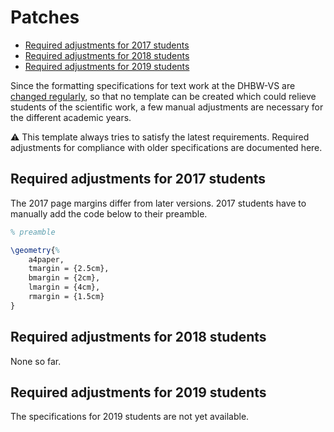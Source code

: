 # Patches <!-- omit in toc -->

- [Required adjustments for 2017 students](#required-adjustments-for-2017-students)
- [Required adjustments for 2018 students](#required-adjustments-for-2018-students)
- [Required adjustments for 2019 students](#required-adjustments-for-2019-students)

Since the formatting specifications for text work at the DHBW-VS are [changed regularly](https://github.com/skyfrk/dhbw-vs-latex-template/issues/42), so that no template can be created which could relieve students of the scientific work, a few manual adjustments are necessary for the different academic years.

⚠ This template always tries to satisfy the latest requirements. Required adjustments for compliance with older specifications are documented here.

## Required adjustments for 2017 students

The 2017 page margins differ from later versions. 2017 students have to manually add the code below to their preamble.

```tex
% preamble

\geometry{%
    a4paper,
    tmargin = {2.5cm},
    bmargin = {2cm},
    lmargin = {4cm},
    rmargin = {1.5cm}
}
```

## Required adjustments for 2018 students

None so far.

## Required adjustments for 2019 students

The specifications for 2019 students are not yet available.
